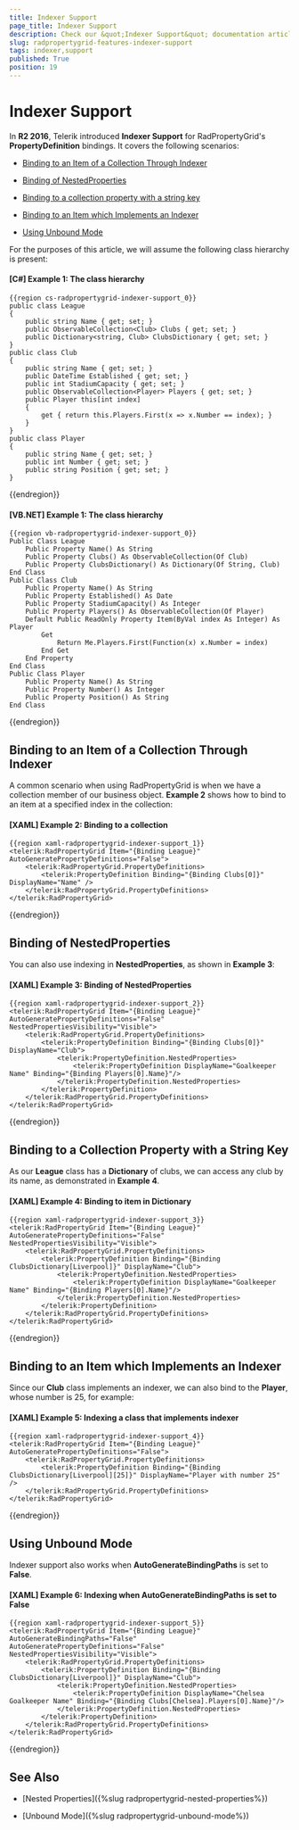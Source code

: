 ```yaml
---
title: Indexer Support
page_title: Indexer Support
description: Check our &quot;Indexer Support&quot; documentation article for the RadPropertyGrid WPF control.
slug: radpropertygrid-features-indexer-support
tags: indexer,support
published: True
position: 19
---
```


# Indexer Support

In **R2 2016**, Telerik introduced **Indexer Support** for RadPropertyGrid's **PropertyDefinition** bindings. It covers the following scenarios:

* [Binding to an Item of a Collection Through Indexer](#binding-to-an-item-of-a-collection-through-indexer)

* [Binding of NestedProperties](#binding-of-nestedproperties)

* [Binding to a collection property with a string key](#binding-to-a-collection-property-with-a-string-key)

* [Binding to an Item which Implements an Indexer](#binding-to-an-item-which-implements-an-indexer)

* [Using Unbound Mode](#using-unbound-mode)

For the purposes of this article, we will assume the following class hierarchy is present:

#### __[C#] Example 1: The class hierarchy__

	{{region cs-radpropertygrid-indexer-support_0}}
	public class League
	{
	    public string Name { get; set; }
	    public ObservableCollection<Club> Clubs { get; set; }
	    public Dictionary<string, Club> ClubsDictionary { get; set; }
	}
	public class Club
	{
	    public string Name { get; set; }
	    public DateTime Established { get; set; }
	    public int StadiumCapacity { get; set; }
	    public ObservableCollection<Player> Players { get; set; }
	    public Player this[int index]
	    {
	        get { return this.Players.First(x => x.Number == index); }
	    }
	}
	public class Player
	{
	    public string Name { get; set; }
	    public int Number { get; set; }
	    public string Position { get; set; }
	}
{{endregion}}

#### __[VB.NET] Example 1: The class hierarchy__

	{{region vb-radpropertygrid-indexer-support_0}}
	Public Class League
	    Public Property Name() As String
	    Public Property Clubs() As ObservableCollection(Of Club)
	    Public Property ClubsDictionary() As Dictionary(Of String, Club)
	End Class
	Public Class Club
	    Public Property Name() As String
	    Public Property Established() As Date
	    Public Property StadiumCapacity() As Integer
	    Public Property Players() As ObservableCollection(Of Player)
	    Default Public ReadOnly Property Item(ByVal index As Integer) As Player
	        Get
	            Return Me.Players.First(Function(x) x.Number = index)
	        End Get
	    End Property
	End Class
	Public Class Player
	    Public Property Name() As String
	    Public Property Number() As Integer
	    Public Property Position() As String
	End Class
{{endregion}}

## Binding to an Item of a Collection Through Indexer

A common scenario when using RadPropertyGrid is when we have a collection member of our business object. **Example 2** shows how to bind to an item at a specified index in the collection:

#### __[XAML] Example 2: Binding to a collection__

	{{region xaml-radpropertygrid-indexer-support_1}}
	<telerik:RadPropertyGrid Item="{Binding League}"  AutoGeneratePropertyDefinitions="False">
	    <telerik:RadPropertyGrid.PropertyDefinitions>
	        <telerik:PropertyDefinition Binding="{Binding Clubs[0]}" DisplayName="Name" />
	    </telerik:RadPropertyGrid.PropertyDefinitions>
	</telerik:RadPropertyGrid>
{{endregion}}

## Binding of NestedProperties

You can also use indexing in **NestedProperties**, as shown in **Example 3**:

#### __[XAML] Example 3: Binding of NestedProperties__

	{{region xaml-radpropertygrid-indexer-support_2}}
	<telerik:RadPropertyGrid Item="{Binding League}" AutoGeneratePropertyDefinitions="False" NestedPropertiesVisibility="Visible">
	    <telerik:RadPropertyGrid.PropertyDefinitions>
	        <telerik:PropertyDefinition Binding="{Binding Clubs[0]}" DisplayName="Club">
	            <telerik:PropertyDefinition.NestedProperties>
	                <telerik:PropertyDefinition DisplayName="Goalkeeper Name" Binding="{Binding Players[0].Name}"/>
	            </telerik:PropertyDefinition.NestedProperties>
	        </telerik:PropertyDefinition>
	    </telerik:RadPropertyGrid.PropertyDefinitions>
	</telerik:RadPropertyGrid>
{{endregion}}

## Binding to a Collection Property with a String Key

As our **League** class has a **Dictionary** of clubs, we can access any club by its name, as demonstrated in **Example 4**.

#### __[XAML] Example 4: Binding to item in Dictionary__

	{{region xaml-radpropertygrid-indexer-support_3}}
	<telerik:RadPropertyGrid Item="{Binding League}" AutoGeneratePropertyDefinitions="False" NestedPropertiesVisibility="Visible">
	    <telerik:RadPropertyGrid.PropertyDefinitions>
	        <telerik:PropertyDefinition Binding="{Binding ClubsDictionary[Liverpool]}" DisplayName="Club">
	            <telerik:PropertyDefinition.NestedProperties>
	                <telerik:PropertyDefinition DisplayName="Goalkeeper Name" Binding="{Binding Players[0].Name}"/>
	            </telerik:PropertyDefinition.NestedProperties>
	        </telerik:PropertyDefinition>
	    </telerik:RadPropertyGrid.PropertyDefinitions>
	</telerik:RadPropertyGrid>
{{endregion}}

## Binding to an Item which Implements an Indexer

Since our **Club** class implements an indexer, we can also bind to the **Player**, whose number is 25, for example:

#### __[XAML] Example 5: Indexing a class that implements indexer__

	{{region xaml-radpropertygrid-indexer-support_4}}
	<telerik:RadPropertyGrid Item="{Binding League}" AutoGeneratePropertyDefinitions="False">
	    <telerik:RadPropertyGrid.PropertyDefinitions>
	        <telerik:PropertyDefinition Binding="{Binding ClubsDictionary[Liverpool][25]}" DisplayName="Player with number 25" />
	    </telerik:RadPropertyGrid.PropertyDefinitions>
	</telerik:RadPropertyGrid>
{{endregion}}

## Using Unbound Mode

Indexer support also works when **AutoGenerateBindingPaths** is set to **False**.

#### __[XAML] Example 6: Indexing when AutoGenerateBindingPaths is set to False__

	{{region xaml-radpropertygrid-indexer-support_5}}
	<telerik:RadPropertyGrid Item="{Binding League}" AutoGenerateBindingPaths="False" AutoGeneratePropertyDefinitions="False" NestedPropertiesVisibility="Visible">
	    <telerik:RadPropertyGrid.PropertyDefinitions>
	        <telerik:PropertyDefinition Binding="{Binding ClubsDictionary[Liverpool]}" DisplayName="Club">
	            <telerik:PropertyDefinition.NestedProperties>
	                <telerik:PropertyDefinition DisplayName="Chelsea Goalkeeper Name" Binding="{Binding Clubs[Chelsea].Players[0].Name}"/>
	            </telerik:PropertyDefinition.NestedProperties>
	        </telerik:PropertyDefinition>
	    </telerik:RadPropertyGrid.PropertyDefinitions>
	</telerik:RadPropertyGrid>
{{endregion}}

## See Also

* [Nested Properties]({%slug radpropertygrid-nested-properties%})

* [Unbound Mode]({%slug radpropertygrid-unbound-mode%})
